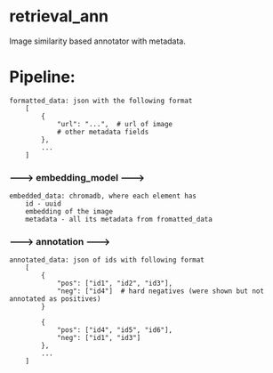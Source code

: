 # retrieval_ann
Image similarity based annotator with metadata.

# Pipeline:
```
formatted_data: json with the following format
    [
        {
            "url": "...",  # url of image 
            # other metadata fields
        },
        ...
    ]
```
### ---> embedding_model --->
```
embedded_data: chromadb, where each element has
    id - uuid
    embedding of the image
    metadata - all its metadata from fromatted_data
```

### ---> annotation --->
```
annotated_data: json of ids with following format
    [
        {
            "pos": ["id1", "id2", "id3"],
            "neg": ["id4"]  # hard negatives (were shown but not annotated as positives)
        }

        {
            "pos": ["id4", "id5", "id6"],
            "neg": ["id1", "id3"]
        },
        ...
    ]
```
